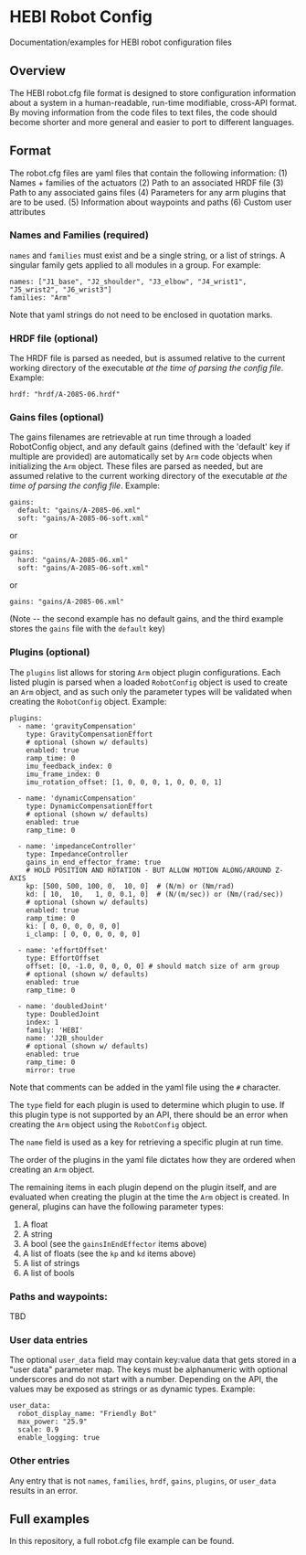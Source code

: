 # HEBI Robot Config
Documentation/examples for HEBI robot configuration files

## Overview

The HEBI robot.cfg file format is designed to store configuration information about a system in a human-readable, run-time modifiable, cross-API format.  By moving information from the code files to text files, the code should become shorter and more general and easier to port to different languages. 

## Format

The robot.cfg files are yaml files that contain the following information:
(1) Names + families of the actuators
(2) Path to an associated HRDF file
(3) Path to any associated gains files
(4) Parameters for any arm plugins that are to be used.
(5) Information about waypoints and paths
(6) Custom user attributes

### Names and Families (required)

`names` and `families` must exist and be a single string, or a list of strings. A singular family gets applied to all modules in a group.  For example:

```
names: ["J1_base", "J2_shoulder", "J3_elbow", "J4_wrist1", "J5_wrist2", "J6_wrist3"]
families: "Arm"
```

Note that yaml strings do not need to be enclosed in quotation marks.

### HRDF file (optional)

The HRDF file is parsed as needed, but is assumed relative to the current working directory of the executable _at the time of parsing the config file_.  Example:

```
hrdf: "hrdf/A-2085-06.hrdf"
```

### Gains files (optional)

The gains filenames are retrievable at run time through a loaded RobotConfig object, and any default gains (defined with the 'default' key if multiple are provided) are automatically set by `Arm` code objects when initializing the `Arm` object.  These files are parsed as needed, but are assumed relative to the current working directory of the executable _at the time of parsing the config file_.  Example:

```
gains:
  default: "gains/A-2085-06.xml"
  soft: "gains/A-2085-06-soft.xml"
```

or

```
gains:
  hard: "gains/A-2085-06.xml"
  soft: "gains/A-2085-06-soft.xml"
```

or 

```
gains: "gains/A-2085-06.xml"
```

(Note -- the second example has no default gains, and the third example stores the `gains` file with the `default` key)

### Plugins (optional)

The `plugins` list allows for storing `Arm` object plugin configurations.  Each listed plugin is parsed when a loaded `RobotConfig` object is used to create an `Arm` object, and as such only the parameter types will be validated when creating the `RobotConfig` object.  Example:

```
plugins:
  - name: 'gravityCompensation'
    type: GravityCompensationEffort
    # optional (shown w/ defaults)
    enabled: true
    ramp_time: 0
    imu_feedback_index: 0
    imu_frame_index: 0
    imu_rotation_offset: [1, 0, 0, 0, 1, 0, 0, 0, 1]

  - name: 'dynamicCompensation'
    type: DynamicCompensationEffort
    # optional (shown w/ defaults)
    enabled: true
    ramp_time: 0

  - name: 'impedanceController'
    type: ImpedanceController
    gains_in_end_effector_frame: true
    # HOLD POSITION AND ROTATION - BUT ALLOW MOTION ALONG/AROUND Z-AXIS
    kp: [500, 500, 100, 0,  10, 0]  # (N/m) or (Nm/rad)
    kd: [ 10,  10,   1, 0, 0.1, 0]  # (N/(m/sec)) or (Nm/(rad/sec))
    # optional (shown w/ defaults)
    enabled: true
    ramp_time: 0
    ki: [ 0, 0, 0, 0, 0, 0]
    i_clamp: [ 0, 0, 0, 0, 0, 0]

  - name: 'effortOffset'
    type: EffortOffset
    offset: [0, -1.0, 0, 0, 0, 0] # should match size of arm group
    # optional (shown w/ defaults)
    enabled: true
    ramp_time: 0

  - name: 'doubledJoint'
    type: DoubledJoint
    index: 1
    family: 'HEBI'
    name: 'J2B_shoulder
    # optional (shown w/ defaults)
    enabled: true
    ramp_time: 0
    mirror: true

```

Note that comments can be added in the yaml file using the `#` character.

The `type` field for each plugin is used to determine which plugin to use.  If this plugin type is not supported by an API, there should be an error when creating the `Arm` object using the `RobotConfig` object.

The `name` field is used as a key for retrieving a specific plugin at run time.

The order of the plugins in the yaml file dictates how they are ordered when creating an `Arm` object.

The remaining items in each plugin depend on the plugin itself, and are evaluated when creating the plugin at the time the `Arm` object is created.  In general, plugins can have the following parameter types:
1. A float
2. A string
3. A bool (see the `gainsInEndEffector` items above)
4. A list of floats (see the `kp` and `kd` items above)
5. A list of strings
6. A list of bools

### Paths and waypoints:

TBD

### User data entries

The optional `user_data` field may contain key:value data that gets stored in a "user data" parameter map. The keys must be alphanumeric with optional underscores and do not start with a number. Depending on the API, the values may be exposed as strings or as dynamic types. Example:

```
user_data:
  robot_display_name: "Friendly Bot"
  max_power: "25.9"
  scale: 0.9
  enable_logging: true
```

### Other entries

Any entry that is not `names`, `families`, `hrdf`, `gains`, `plugins`, or `user_data` results in an error.

## Full examples

In this repository, a full robot.cfg file example can be found.
